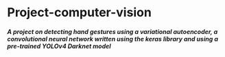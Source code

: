 # Project-computer-vision
##### A project on detecting hand gestures using a variational autoencoder, a convolutional neural network written using the keras library and using a pre-trained YOLOv4 Darknet model
